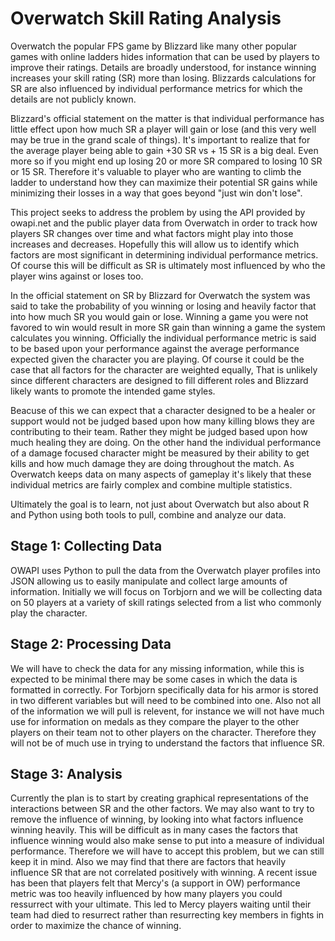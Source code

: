 # Overwatch Skill Rating Analysis

Overwatch the popular FPS game by Blizzard like many other popular games with online ladders hides information that can be used by players to improve their ratings. Details are broadly understood, for instance winning increases your skill rating (SR) more than losing. Blizzards calculations for SR are also influenced by individual performance metrics for which the details are not publicly known.

Blizzard's official statement on the matter is that individual performance has little effect upon how much SR a player will gain or lose (and this very well may be true in the grand scale of things). It's important to realize that for the average player being able to gain +30 SR vs + 15 SR is a big deal. Even more so if you might end up losing 20 or more SR compared to losing 10 SR or 15 SR. Therefore it's valuable to player who are wanting to climb the ladder to understand how they can maximize their potential SR gains while minimizing their losses in a way that goes beyond "just win don't lose".

This project seeks to address the problem by using the API provided by owapi.net and the public player data from Overwatch in order to track how players SR changes over time and what factors might play into those increases and decreases. Hopefully this will allow us to identify which factors are most significant in determining individual performance metrics. Of course this will be difficult as SR is ultimately most influenced by who the player wins against or loses too.

In the official statement on SR by Blizzard for Overwatch the system was said to take the probability of you winning or losing and heavily factor that into how much SR you would gain or lose. Winning a game you were not favored to win would result in more SR gain than winning a game the system calculates you winning. Officially the individual performance metric is said to be based upon your performance against the average performance expected given the character you are playing. Of course it could be the case that all factors for the character are weighted equally, That is unlikely since different characters are designed to fill different roles and Blizzard likely wants to promote the intended game styles.

Beacuse of this we can expect that a character designed to be a healer or support would not be judged based upon how many killing blows they are contributing to their team. Rather they might be judged based upon how much healing they are doing. On the other hand the individual performance of a damage focused character might be measured by their ability to get kills and how much damage they are doing throughout the match. As Overwatch keeps data on many aspects of gameplay it's likely that these individual metrics are fairly complex and combine multiple statistics. 

Ultimately the goal is to learn, not just about Overwatch but also about R and Python using both tools to pull, combine and analyze our data.

## Stage 1: Collecting Data

OWAPI uses Python to pull the data from the Overwatch player profiles into JSON allowing us to easily manipulate and collect large amounts of information. Initially we will focus on Torbjorn and we will be collecting data on 50 players at a variety of skill ratings selected from a list who commonly play the character.

## Stage 2: Processing Data

We will have to check the data for any missing information, while this is expected to be minimal there may be some cases in which the data is formatted in correctly. For Torbjorn specifically data for his armor is stored in two different variables but will need to be combined into one. Also not all of the information we will pull is relevent, for instance we will not have much use for information on medals as they compare the player to the other players on their team not to other players on the character. Therefore they will not be of much use in trying to understand the factors that influence SR.

## Stage 3: Analysis

Currently the plan is to start by creating graphical representations of the interactions between SR and the other factors. We may also want to try to remove the influence of winning, by looking into what factors influence winning heavily. This will be difficult as in many cases the factors that influence winning would also make sense to put into a measure of individual performance. Therefore we will have to accept this problem, but we can still keep it in mind. Also we may find that there are factors that heavily influence SR that are not correlated positively with winning. A recent issue has been that players felt that Mercy's (a support in OW) performance metric was too heavily influenced by how many players you could ressurrect with your ultimate. This led to Mercy players waiting until their team had died to resurrect rather than resurrecting key members in fights in order to maximize the chance of winning. 

